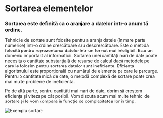 # Sortarea elementelor 

### Sortarea este definită ca o aranjare a datelor într-o anumită ordine.

Tehnicile de sortare sunt folosite pentru a aranja datele (în mare parte numerice) într-o ordine crescătoare sau descrescătoare. Este o metodă folosită pentru reprezentarea datelor într-un format mai inteligibil. Este un domeniu important al informaticii. Sortarea unei cantități mari de date poate necesita o cantitate substanțială de resurse de calcul dacă metodele pe care le folosim pentru sortarea datelor sunt ineficiente. Eficiența algoritmului este proporțională cu numărul de elemente pe care le parcurge. Pentru o cantitate mică de date, o metodă complexă de sortare poate crea mai multe probleme de ineficienta.

Pe de altă parte, pentru cantități mai mari de date, dorim să creștem eficiența și viteza pe cât posibil. Vom discuta acum mai multe tehnici de sortare și le vom compara în funcție de complexitatea lor în timp.

![Exemplu sortare](https://media.geeksforgeeks.org/wp-content/uploads/20210812115830/sortexample.jpg)

